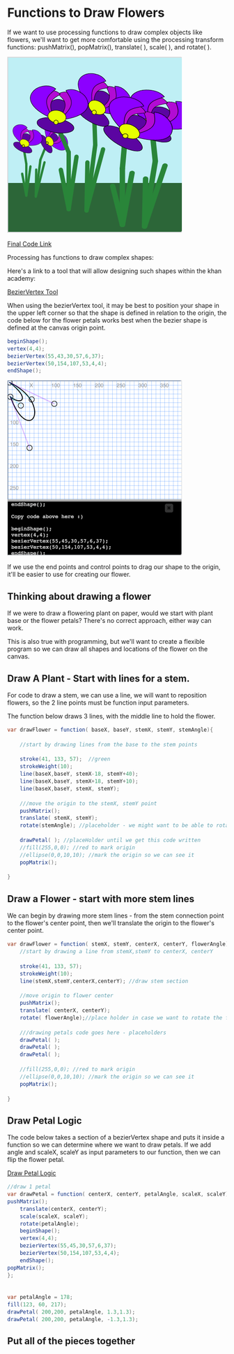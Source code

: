 # Functions to Draw Flowers

If we want to use processing functions to draw complex objects like flowers, we'll want to get more comfortable using the processing transform functions: pushMatrix\(\), popMatrix\(\), translate\( \), scale\( \), and rotate\( \).

![](.gitbook/assets/Screenshot%202017-09-25%2013.29.24.png)

[Final Code Link](https://www.khanacademy.org/computer-programming/plants_curvevertex/5726921278291968)

Processing has functions to draw complex shapes:

Here's a link to a tool that will allow designing such shapes within the khan academy:

[BezierVertex Tool](https://www.khanacademy.org/computer-programming/beziervertex-drawing-tool/1248677350)

When using the bezierVertex tool, it may be best to position your shape in the upper left corner so that the shape is defined in relation to the origin, the code below for the flower petals works best when the bezier shape is defined at the canvas origin point.

```java
beginShape();
vertex(4,4);
bezierVertex(55,43,30,57,6,37);
bezierVertex(50,154,107,53,4,4);
endShape();
```

![](.gitbook/assets/Screenshot%202017-09-25%2013.21.52.png)

If we use the end points and control points to drag our shape to the origin, it'll be easier to use for creating our flower.

## Thinking about drawing a flower

If we were to draw a flowering plant on paper, would we start with plant base or the flower petals? There's no correct approach, either way can work.

This is also true with programming, but we'll want to create a flexible program so we can draw all shapes and locations of the flower on the canvas.

## Draw A Plant - Start with lines for a stem.

For code to draw a stem, we can use a line, we will want to reposition flowers, so the 2 line points must be function input parameters.

The function below draws 3 lines, with the middle line to hold the flower.

```java
var drawFlower = function( baseX, baseY, stemX, stemY, stemAngle){

    //start by drawing lines from the base to the stem points

    stroke(41, 133, 57);  //green
    strokeWeight(10);
    line(baseX,baseY, stemX-18, stemY+40);
    line(baseX,baseY, stemX+18, stemY+10);
    line(baseX,baseY, stemX, stemY);

    ///move the origin to the stemX, stemY point
    pushMatrix();
    translate( stemX, stemY);
    rotate(stemAngle); //placeholder - we might want to be able to rotate the flower before drawing it

    drawPetal( ); //placeHolder until we get this code written
    //fill(255,0,0); //red to mark origin
    //ellipse(0,0,10,10); //mark the origin so we can see it
    popMatrix();

}
```

## Draw a Flower - start with more stem lines

We can begin by drawing more stem lines - from the stem connection point to the flower's center point, then we'll translate the origin to the flower's center point.

```java
var drawFlower = function( stemX, stemY, centerX, centerY, flowerAngle){
    //start by drawing a line from stemX,stemY to centerX, centerY

    stroke(41, 133, 57);
    strokeWeight(10);
    line(stemX,stemY,centerX,centerY); //draw stem section

    //move origin to flower center
    pushMatrix();
    translate( centerX, centerY);
    rotate( flowerAngle);//place holder in case we want to rotate the flower

    ///drawing petals code goes here - placeholders
    drawPetal( );
    drawPetal( );
    drawPetal( );

    //fill(255,0,0); //red to mark origin
    //ellipse(0,0,10,10); //mark the origin so we can see it
    popMatrix();

}
```

## Draw Petal Logic

The code below takes a section of a bezierVertex shape and puts it inside a function so we can determine where we want to draw petals. If we add angle and scaleX, scaleY as input parameters to our function, then we can flip the flower petal.

[Draw Petal Logic ](https://www.khanacademy.org/computer-programming/petallogic/6664207964766208)

```java
//draw 1 petal
var drawPetal = function( centerX, centerY, petalAngle, scaleX, scaleY){
pushMatrix();
    translate(centerX, centerY);
    scale(scaleX, scaleY);
    rotate(petalAngle);
    beginShape();
    vertex(4,4);
    bezierVertex(55,45,30,57,6,37);
    bezierVertex(50,154,107,53,4,4);
    endShape();
popMatrix();
};


var petalAngle = 178;
fill(123, 60, 217);
drawPetal( 200,200, petalAngle, 1.3,1.3);
drawPetal( 200,200, petalAngle, -1.3,1.3);
```

## Put all of the pieces together

